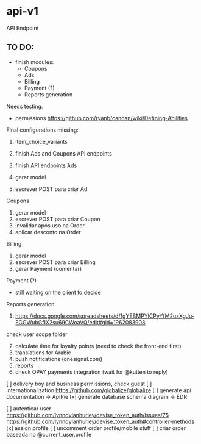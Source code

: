 # api-v1
API Endpoint

## TO DO:

- finish modules:
  - Coupons
  - Ads
  - Billing
  - Payment (?)
  - Reports generation

Needs testing:
- permissions
https://github.com/ryanb/cancan/wiki/Defining-Abilities

Final configurations missing:

1. item_choice_variants

1. finish Ads and Coupons API endpoints

1. finish API endpoints
  Ads
  1. gerar model
  2. escrever POST para criar Ad

  Coupons
  1. gerar model
  2. escrever POST para criar Coupon
  3. invalidar após uso na Order
  4. aplicar desconto na Order


  Billing
  1. gerar model
  2. escrever POST para criar Billing
  3. gerar Payment (comentar)
  
  Payment (?)
  * still waiting on the client to decide

  Reports generation
  1. https://docs.google.com/spreadsheets/d/1gYEBMPYlCPyYfM2uzXgJu-FGGWubGfIX2su69CWoaVQ/edit#gid=1962083908

  check user scope folder

2. calculate time for loyalty points (need to check the front-end first)
3. translations for Arabic
4. push notifications (onesignal.com)
5. reports
6. check QPAY payments integration (wait for @kutten to reply)

[ ] delivery boy and business permissions, check guest
[ ] internationalization https://github.com/globalize/globalize
[ ] generate api documentation -> ApiPie
[x] generate database schema diagram -> EDR

[ ] autenticar user
https://github.com/lynndylanhurley/devise_token_auth/issues/75
https://github.com/lynndylanhurley/devise_token_auth#controller-methods
[x] assign profile
[ ] uncomment order profile/mobile stuff
[ ] criar order baseada no @current_user.profile
